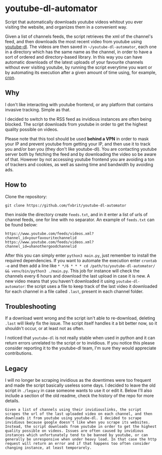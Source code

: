 # youtube-dl-automator
Script that automatically downloads youtube videos whitout you ever visiting the website, and organizes them in a convenient way.

Given a list of channels feeds, the script retrieves the xml of the channel's feed, and then downloads the most recent video from youtube using [youtube-dl](https://youtube-dl.org/). The videos are then saved in `~/youtube-dl-automator`, each one in a directory which has the same name as the channel, in order to have a sort of ordered and directory-based library. In this way you can have automatic downloads of the latest uploads of your favourite channels without ever visiting youtube, by running the script everytime you want or by automating its execution after a given amount of time using, for example, [cron](https://man7.org/linux/man-pages/man5/crontab.5.html).

## Why
I don't like interacting with youtube frontend, or any platform that contains invasive tracking. Simple as that.

I decided to switch to the RSS feed as invidious instances are often being blocked. The script downloads from youtube in order to get the highest quality possible on videos.

Please note that this tool should be used **behind a VPN** in order to mask your IP and prevent youtube from getting your IP, and then use it to track you and/or ban you (they don't like youtube-dl). You are contacting youtube server both by fetching the feed and by downloading the video so be aware of that. However by not accessing youtube frontend you are avoiding a ton of trackers and cookies, as well as saving time and bandwidth by avoiding ads.

## How to
Clone the repository:
```
git clone https://github.com/fxbrit/youtube-dl-automator
```
then inside the directory create `feeds.txt`, and in it enter a list of urls of channel feeds, one for line with no separator. An example of `feeds.txt` can be found below:
```
https://www.youtube.com/feeds/videos.xml?channel_id=yourfavouritechannelid
https://www.youtube.com/feeds/videos.xml?channel_id=uhanothergoodchannelid
```

After this you can simply enter `python3 main.py`, just remember to install the required dependencies.
If you want to automate the execution enter `crontab -e` and then add a line like `* */6 * * * cd /path/to/youtube-dl-automator/ && venv/bin/python3 ./main.py`. This job for instance will check the channels every 6 hours and download the last upload in case it is new. A new video means that you haven't downloaded it using `youtube-dl-automator`: the script uses a file to keep track of the last video it downloaded for each channel in a file called `.last`, present in each channel folder.

## Troubleshooting
If a download went wrong and the script isn't able to re-download, deleting `.last` will likely fix the issue. The script itself handles it a bit better now, so it shouldn't occur, or at least not as often.

I noticed that `youtube-dl` is not really stable when used in python and it can return errors unrelated to the script or to invidious. If you notice this please consider reporting it to the youtube-dl team, I'm sure they would appreciate contributions.

## Legacy
I will no longer be scraping invidious as the downtimes were too frequent and made the script basically useless some days. I decided to leave the old script in `./legacy` in case someone wants to use it or edit it. Below I'll also include a section of the old readme, check the history of the repo for more details.

`Given a list of channels using their invidiouslinks, the script scrapes the url of the last uploaded video on each channel, and then downloads it from youtube using youtube-dl.
I decided to scrape invidious because google doesn't like when you scrape its websites. Instead, the script downloads from youtube in order to get the highest quality possible on videos.
Issues are often caused by invidious instances which unfortunately tend to be banned by youtube, or can generally be unresponsive when under heavy load. In that case the http request will return an error and if that happens too often consider changing instance, at least temporarely.`